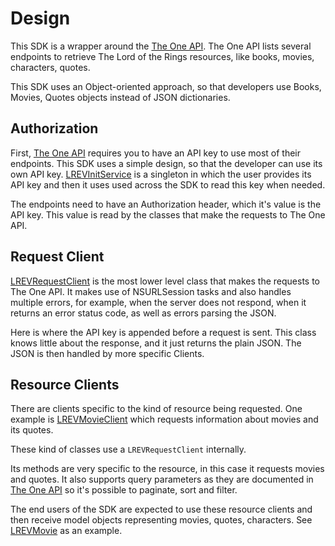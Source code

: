 # Design

This SDK is a wrapper around the [The One API](https://the-one-api.dev/). The One API lists several endpoints to retrieve The Lord of the Rings resources, like books, movies, characters, quotes.

This SDK uses an Object-oriented approach, so that developers use Books, Movies, Quotes objects instead of JSON dictionaries.

## Authorization

First, [The One API](https://the-one-api.dev/) requires you to have an API key to use most of their endpoints. This SDK uses a simple design, so that the developer can use its own API key. [LREVInitService](https://github.com/rcvrgs/LotR-Eric_Vargas-SDK/blob/main/LotR-Eric_Vargas-SDK/Classes/LREVInitService.h) is a singleton in which the user provides its API key and then it uses used across the SDK to read this key when needed.

The endpoints need to have an Authorization header, which it's value is the API key. This value is read by the classes that make the requests to The One API.

## Request Client

[LREVRequestClient](https://github.com/rcvrgs/LotR-Eric_Vargas-SDK/blob/main/LotR-Eric_Vargas-SDK/Classes/LREVRequestClient.h) is the most lower level class that makes the requests to The One API. It makes use of NSURLSession tasks and also handles multiple errors, for example, when the server does not respond, when it returns an error status code, as well as errors parsing the JSON.

Here is where the API key is appended before a request is sent. This class knows little about the response, and it just returns the plain JSON. The JSON is then handled by more specific Clients.

## Resource Clients

There are clients specific to the kind of resource being requested. One example is [LREVMovieClient](https://github.com/rcvrgs/LotR-Eric_Vargas-SDK/blob/main/LotR-Eric_Vargas-SDK/Classes/LREVMovieClient.h) which requests information about movies and its quotes.

These kind of classes use a `LREVRequestClient` internally.

Its methods are very specific to the resource, in this case it requests movies and quotes. It also supports query parameters as they are documented in [The One API](https://the-one-api.dev/documentation) so it's possible to paginate, sort and filter.

The end users of the SDK are expected to use these resource clients and then receive model objects representing movies, quotes, characters. See [LREVMovie](https://github.com/rcvrgs/LotR-Eric_Vargas-SDK/blob/main/LotR-Eric_Vargas-SDK/Classes/LREVMovie.h) as an example.
